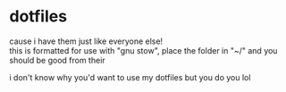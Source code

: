 # dotfiles

cause i have them just like everyone else! <br/>
this is formatted for use with "gnu stow", place the folder in "~/" and you should be good from their

i don't know why you'd want to use my dotfiles but you do you lol
